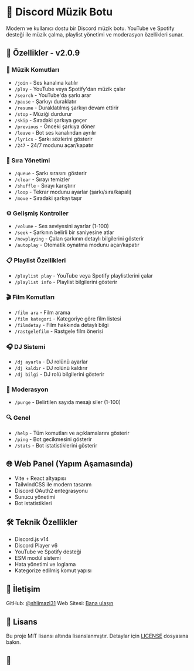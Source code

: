 # 🎵 Discord Müzik Botu

Modern ve kullanıcı dostu bir Discord müzik botu. YouTube ve Spotify desteği ile müzik çalma, playlist yönetimi ve moderasyon özellikleri sunar.

## 🚀 Özellikler - v2.0.9

### 🎵 Müzik Komutları
- `/join` - Ses kanalına katılır
- `/play` - YouTube veya Spotify'dan müzik çalar
- `/search` - YouTube'da şarkı arar
- `/pause` - Şarkıyı duraklatır
- `/resume` - Duraklatılmış şarkıyı devam ettirir
- `/stop` - Müziği durdurur
- `/skip` - Sıradaki şarkıya geçer
- `/previous` - Önceki şarkıya döner
- `/leave` - Bot ses kanalından ayrılır
- `/lyrics` - Şarkı sözlerini gösterir
- `/247` - 24/7 modunu açar/kapatır

### 📑 Sıra Yönetimi
- `/queue` - Şarkı sırasını gösterir
- `/clear` - Sırayı temizler
- `/shuffle` - Sırayı karıştırır
- `/loop` - Tekrar modunu ayarlar (şarkı/sıra/kapalı)
- `/move` - Sıradaki şarkıyı taşır

### ⚙️ Gelişmiş Kontroller
- `/volume` - Ses seviyesini ayarlar (1-100)
- `/seek` - Şarkının belirli bir saniyesine atlar
- `/nowplaying` - Çalan şarkının detaylı bilgilerini gösterir
- `/autoplay` - Otomatik oynatma modunu açar/kapatır

### 📋 Playlist Özellikleri
- `/playlist play` - YouTube veya Spotify playlistlerini çalar
- `/playlist info` - Playlist bilgilerini gösterir

### 🎬 Film Komutları
- `/film ara` - Film arama
- `/film kategori` - Kategoriye göre film listesi
- `/filmdetay` - Film hakkında detaylı bilgi
- `/rastgelefilm` - Rastgele film önerisi

### 🎧 DJ Sistemi
- `/dj ayarla` - DJ rolünü ayarlar
- `/dj kaldır` - DJ rolünü kaldırır
- `/dj bilgi` - DJ rolü bilgilerini gösterir

### 👮 Moderasyon
- `/purge` - Belirtilen sayıda mesajı siler (1-100)

### 🔍 Genel
- `/help` - Tüm komutları ve açıklamalarını gösterir
- `/ping` - Bot gecikmesini gösterir
- `/stats` - Bot istatistiklerini gösterir

## 🌐 Web Panel (Yapım Aşamasında)

- Vite + React altyapısı
- TailwindCSS ile modern tasarım
- Discord OAuth2 entegrasyonu
- Sunucu yönetimi
- Bot istatistikleri

## 🛠️ Teknik Özellikler

- Discord.js v14
- Discord Player v6
- YouTube ve Spotify desteği
- ESM modül sistemi
- Hata yönetimi ve loglama
- Kategorize edilmiş komut yapısı

## 👥 İletişim

GitHub: [@shlimazl31](https://github.com/shlimazl31)
Web Sitesi: [Bana ulaşın](https://benbotdegilim.com)

## 📝 Lisans

Bu proje MIT lisansı altında lisanslanmıştır. Detaylar için [LICENSE](LICENSE) dosyasına bakın.

## 🙏